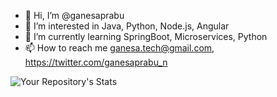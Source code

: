 - 👋 Hi, I’m @ganesaprabu
- 👀 I’m interested in Java, Python, Node.js, Angular
- 🌱 I’m currently learning SpringBoot, Microservices, Python 
- 📫 How to reach me ganesa.tech@gmail.com, https://twitter.com/ganesaprabu_n

<!---
![Profile View Counter](https://komarev.com/ghpvc/?username=ganesaprabu)
--->
<!---
![Your Repository's Stats](https://github-readme-stats.vercel.app/api/top-langs/?username=ganesaprabu&theme=blue-green)
--->
![Your Repository's Stats](https://github-readme-stats.vercel.app/api?username=ganesaprabu&show_icons=true)

<!---
ganesaprabu/ganesaprabu is a ✨ special ✨ repository because its `README.md` (this file) appears on your GitHub profile.
You can click the Preview link to take a look at your changes.
--->
